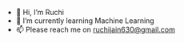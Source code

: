 - 👋 Hi, I’m Ruchi
- 🌱 I’m currently learning Machine Learning
- 📫 Please reach me on ruchijain630@gmail.com

<!---
jainruchi01/jainruchi01 is a ✨ special ✨ repository because its `README.md` (this file) appears on your GitHub profile.
You can click the Preview link to take a look at your changes.
--->
